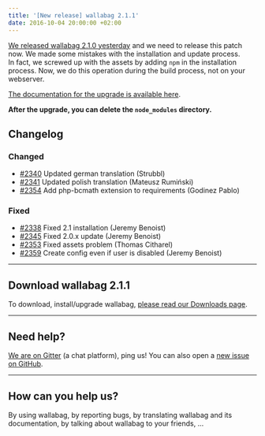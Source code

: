 ```yaml
---
title: '[New release] wallabag 2.1.1'
date: 2016-10-04 20:00:00 +02:00
---
```


[We released wallabag 2.1.0 yesterday](https://www.wallabag.org/blog/2016/10/03/wallabag-21) and we need to release this patch now. We made some mistakes with the installation and update process.  
In fact, we screwed up with the assets by adding `npm` in the installation process. Now, we do this operation during the build process, not on your webserver.

[The documentation for the upgrade is available here](http://doc.wallabag.org/en/master/user/upgrade-2.0.x-2.1.y.html).

**After the upgrade, you can delete the `node_modules` directory.**

## Changelog

### Changed

- [#2340](https://github.com/wallabag/wallabag/pull/2340) Updated german translation (Strubbl)
- [#2341](https://github.com/wallabag/wallabag/pull/2341) Updated polish translation (Mateusz Rumiński)
- [#2354](https://github.com/wallabag/wallabag/pull/2354) Add php-bcmath extension to requirements (Godinez Pablo)

### Fixed

- [#2338](https://github.com/wallabag/wallabag/pull/2338) Fixed 2.1 installation (Jeremy Benoist)
- [#2345](https://github.com/wallabag/wallabag/issues/2345) Fixed 2.0.x update (Jeremy Benoist)
- [#2353](https://github.com/wallabag/wallabag/pull/2353) Fixed assets problem (Thomas Citharel)
- [#2359](https://github.com/wallabag/wallabag/pull/2359) Create config even if user is disabled (Jeremy Benoist)

<hr />

## Download wallabag 2.1.1

To download, install/upgrade wallabag, [please read our Downloads page](https://www.wallabag.org/pages/download-wallabag.html).

<hr />

## Need help?

[We are on Gitter](https://gitter.im/wallabag/wallabag) (a chat platform), ping us! You can also open a [new issue on GitHub](https://github.com/wallabag/wallabag/issues/new).

<hr />

## How can you help us?

By using wallabag, by reporting bugs, by translating wallabag and its documentation, by talking about wallabag to your friends, ...